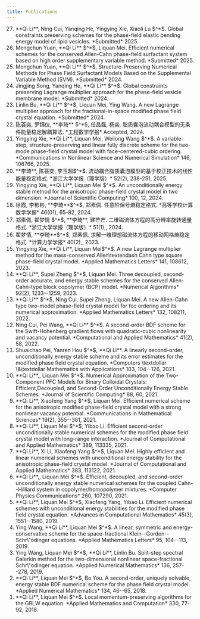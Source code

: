 ```yaml
---
title: Publications
---
```


<ol reversed>
  <li> **Qi Li**, Ning Cui, Yanqing He, Yingying Xie, Xiaoli Lu $^*$. Global constraints preserving schemes for the phase-field elastic bending energy model of lipid vesicles. *Submitted* 2025.</li>

  <li> Mengchun Yuan, **Qi Li** $^*$, Liquan Mei. Efficient numerical schemes for the conserved Allen-Cahn phase-field surfactant system based on high order supplementary variable method. *Submitted* 2025.</li>

  <li> Mengchun Yuan, **Qi Li** $^*$. Structure-Preserving Numerical Methods for Phase Field Surfactant Models Based on the Supplemental Variable Method (SVM). *Submitted* 2024.</li>

  <li> Jingjing Song, Yanqing He, **Qi Li** $^*$. Global constraints preserving Lagrange multiplier approach for the phase-field vesicle membrane model. *Submitted* 2024.</li>

  <li> Linlin Bu, **Qi Li** $^*$, Liquan Mei, Ying Wang. A new Lagrange multiplier approach for the fractional-in-space modified phase field crystal equation. *Submitted* 2024.</li>

  <li> 陈荟奕, 罗锦仪, **李琦** $^*$, 任晶磊, 杨奕. 脂质囊泡流动耦合模型的无条件能量稳定解耦算法. *工程数学学报* Accepted, 2024.</li>

  <li> Yingying Xie, **Qi Li**, Liquan Mei, Weilong Wang $^*$. A variable-step, structure-preserving and linear fully discrete scheme for the two-mode phase-field crystal model with face-centered-cubic ordering. *Communications in Nonlinear Science and Numerical Simulation* 146, 108766, 2025.</li>

  <li> **李琦**, 陈荟奕, 李玉超$^*$. 流动耦合脂质囊泡模型的基于校正技术的线性能量稳定格式. *浙江大学学报（理学版）* 52(2), 238-251, 2025.</li>

  <li> Yingying Xie, **Qi Li**, Liquan Mei $^*$. An unconditionally energy stable method for the anisotropic phase-field crystal model in two dimension. *Journal of Scientific Computing* 100, 12, 2024.</li>

  <li> 徐霞,  李彬彬,  **李琦**$^*$,  郑素佩. 任意阶保号熵稳定格式. *高等学校计算数学学报* 46(01), 65-82, 2024.</li>

  <li> 郑素佩, 翟梦情 $^*$, **李琦**, 建芒芒. 二维磁流体方程的高分辨率旋转通量格式. *浙江大学学报（理学版）* 51(1),, 2024.</li>

  <li> 翟梦情, **李琦**$^*$, 郑素佩. 求解一维理想磁流体方程的移动网格熵稳定格式. *计算力学学报* 40(2),, 2023.</li>

  <li> Yingying Xie, **Qi Li**, Liquan Mei$^*$. A new Lagrange multiplier method for the mass-conserved Allen\textendash Cahn type square phase-field crystal model. *Applied Mathematics Letters* 141, 108612, 2023.</li>

  <li> **Qi Li**, Supei Zheng $^*$, Liquan Mei. Three decoupled, second-order accurate, and energy stable schemes for the conserved Allen-Cahn-type block copolymer (BCP) model. *Numerical Algorithms* 92(2), 1233--1259, 2023.</li>

  <li> **Qi Li** $^*$, Ning Cui, Supei Zheng, Liquan Mei. A new Allen-Cahn type two-model phase-field crystal model for fcc ordering and its numerical approximation. *Applied Mathematics Letters* 132, 108211, 2022.</li>

  <li> Ning Cui, Pei Wang, **Qi Li** $^*$. A second-order BDF scheme for the Swift-Hohenberg gradient flows with quadratic-cubic nonlinearity and vacancy potential. *Computational and Applied Mathematics* 41(2), 58, 2022.</li>

  <li> Shuaichao Pei, Yanren Hou $^*$, **Qi Li**. A linearly second-order, unconditionally energy stable scheme and its error estimates for the modified phase field crystal equation. *Computers \textdollar \&\textdollar  Mathematics with Applications* 103, 104--126, 2021.</li>

  <li> **Qi Li**,, Liquan Mei $^*$. Numerical Approximation of the Two-Component PFC Models for Binary Colloidal Crystals: Efficient,Decoupled, and Second-Order Unconditionally Energy Stable Schemes. *Journal of Scientific Computing* 88, 60, 2021.</li>

  <li> **Qi Li**, Xiaofeng Yang $^*$, Liquan Mei. Efficient numerical scheme for the anisotropic modified phase-field crystal model with a strong nonlinear vacancy potential. *Communications in Mathematical Sciences* 19(2), 355--381, 2021.</li>

  <li> **Qi Li**, Liquan Mei $^*$, Yibao Li. Efficient second-order unconditionally stable numerical schemes for the modified phase field crystal model with long-range interaction. *Journal of Computational and Applied Mathematics* 389, 113335, 2021.</li>

  <li> **Qi Li**, Xi Li, Xiaofeng Yang $^*$, Liquan Mei. Highly efficient and linear numerical schemes with unconditional energy stability for the anisotropic phase-field crystal model. *Journal of Computational and Applied Mathematics* 383, 113122, 2021.</li>

  <li> **Qi Li**,, Liquan Mei $^*$. Efficient, decoupled, and second-order unconditionally energy stable numerical schemes for the coupled Cahn--Hilliard system in copolymer/homopolymer mixtures. *Computer Physics Communications* 260, 107290, 2021.</li>

  <li> **Qi Li**, Liquan Mei $^*$, Xiaofeng Yang, Yibao Li. Efficient numerical schemes with unconditional energy stabilities for the modified phase field crystal equation. *Advances in Computational Mathematics* 45(3), 1551--1580, 2019.</li>

  <li> Ying Wang, **Qi Li**, Liquan Mei $^*$. A linear, symmetric and energy-conservative scheme for the
space-fractional Klein--Gordon--Schr\"odinger equations. *Applied Mathematics Letters* 95, 104--113, 2019.</li>

  <li> Ying Wang, Liquan Mei $^*$, **Qi Li**, Linlin Bu. Split-step spectral Galerkin method for the two-dimensional
nonlinear space-fractional Schr\"odinger equation. *Applied Numerical Mathematics* 136, 257--278, 2019.</li>

  <li> **Qi Li**, Liquan Mei $^*$, Bo You. A second-order, uniquely solvable, energy stable BDF numerical scheme for the phase field crystal model. *Applied Numerical Mathematics* 134, 46--65, 2018.</li>

  <li> **Qi Li**, Liquan Mei $^*$. Local momentum-preserving algorithms for the GRLW equation. *Applied Mathematics and Computation* 330, 77-92, 2018.</li>
</ol>